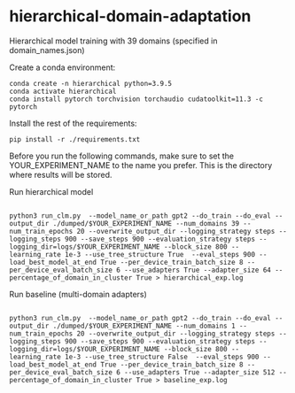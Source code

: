 # hierarchical-domain-adaptation

Hierarchical model training with 39 domains (specified in domain_names.json)

Create a conda environment:

```
conda create -n hierarchical python=3.9.5
conda activate hierarchical
conda install pytorch torchvision torchaudio cudatoolkit=11.3 -c pytorch
```

Install the rest of the requirements:

```
pip install -r ./requirements.txt
```


Before you run the following commands, make sure to set the YOUR_EXPERIMENT_NAME to the name you prefer. This is the directory where results will be stored.

Run hierarchical model 

```

python3 run_clm.py  --model_name_or_path gpt2 --do_train --do_eval --output_dir ./dumped/$YOUR_EXPERIMENT_NAME --num_domains 39 --num_train_epochs 20 --overwrite_output_dir --logging_strategy steps --logging_steps 900 --save_steps 900 --evaluation_strategy steps --logging_dir=logs/$YOUR_EXPERIMENT_NAME --block_size 800 --learning_rate 1e-3 --use_tree_structure True  --eval_steps 900 --load_best_model_at_end True --per_device_train_batch_size 8 --per_device_eval_batch_size 6 --use_adapters True --adapter_size 64 --percentage_of_domain_in_cluster True > hierarchical_exp.log 

```


Run baseline (multi-domain adapters)

```

python3 run_clm.py  --model_name_or_path gpt2 --do_train --do_eval --output_dir ./dumped/$YOUR_EXPERIMENT_NAME --num_domains 1 --num_train_epochs 20 --overwrite_output_dir --logging_strategy steps --logging_steps 900 --save_steps 900 --evaluation_strategy steps --logging_dir=logs/$YOUR_EXPERIMENT_NAME --block_size 800 --learning_rate 1e-3 --use_tree_structure False  --eval_steps 900 --load_best_model_at_end True --per_device_train_batch_size 8 --per_device_eval_batch_size 6 --use_adapters True --adapter_size 512 --percentage_of_domain_in_cluster True > baseline_exp.log

```
